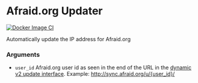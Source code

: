 # Afraid.org Updater

[![Docker Image CI](https://github.com/TheMrAnderson/AfraidOrgUpdater/actions/workflows/docker-image.yml/badge.svg)](https://github.com/TheMrAnderson/AfraidOrgUpdater/actions/workflows/docker-image.yml)

Automatically update the IP address for Afraid.org

### Arguments

- `user_id` Afraid.org user id as seen in the end of the URL in the [dynamic v2 update interface](https://freedns.afraid.org/dynamic/v2/). Example: http://sync.afraid.org/u/{user_id}/
